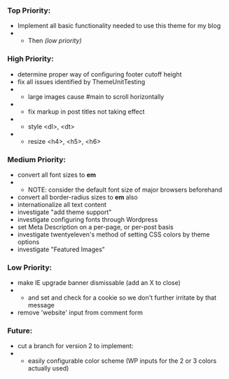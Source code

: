 ### Top Priority:
+ Implement all basic functionality needed to use this theme for my blog
+ + Then *(low priority)*

### High Priority:
+ determine proper way of configuring footer cutoff height
+ fix all issues identified by ThemeUnitTesting
+ + large images cause #main to scroll horizontally
+ + fix markup in post titles not taking effect
+ + style &lt;dl&gt;, &lt;dt&gt;
+ + resize &lt;h4&gt;, &lt;h5&gt;, &lt;h6&gt;

### Medium Priority:
+ convert all font sizes to **em**
+ + NOTE: consider the default font size of major browsers beforehand
+ convert all border-radius sizes to **em** also
+ internationalize all text content
+ investigate "add theme support"
+ investigate configuring fonts through Wordpress
+ set Meta Description on a per-page, or per-post basis
+ investigate twentyeleven's method of setting CSS colors by theme options
+ investigate "Featured Images"

### Low Priority:
+ make IE upgrade banner dismissable (add an X to close)
+ + and set and check for a cookie so we don't further irritate by that message
+ remove 'website' input from comment form

### Future:
+ cut a branch for version 2 to implement:
+ + easily configurable color scheme (WP inputs for the 2 or 3 colors actually used)
